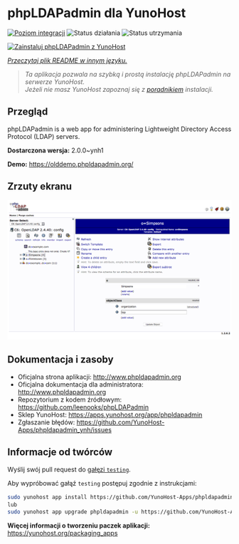 <!--
To README zostało automatycznie wygenerowane przez <https://github.com/YunoHost/apps/tree/master/tools/readme_generator>
Nie powinno być ono edytowane ręcznie.
-->

# phpLDAPadmin dla YunoHost

[![Poziom integracji](https://apps.yunohost.org/badge/integration/phpldapadmin)](https://ci-apps.yunohost.org/ci/apps/phpldapadmin/)
![Status działania](https://apps.yunohost.org/badge/state/phpldapadmin)
![Status utrzymania](https://apps.yunohost.org/badge/maintained/phpldapadmin)

[![Zainstaluj phpLDAPadmin z YunoHost](https://install-app.yunohost.org/install-with-yunohost.svg)](https://install-app.yunohost.org/?app=phpldapadmin)

*[Przeczytaj plik README w innym języku.](./ALL_README.md)*

> *Ta aplikacja pozwala na szybką i prostą instalację phpLDAPadmin na serwerze YunoHost.*  
> *Jeżeli nie masz YunoHost zapoznaj się z [poradnikiem](https://yunohost.org/install) instalacji.*

## Przegląd

phpLDAPadmin is a web app for administering Lightweight Directory Access Protocol (LDAP) servers.

**Dostarczona wersja:** 2.0.0~ynh1

**Demo:** <https://olddemo.phpldapadmin.org/>

## Zrzuty ekranu

![Zrzut ekranu z phpLDAPadmin](./doc/screenshots/screenshot.png)

## Dokumentacja i zasoby

- Oficjalna strona aplikacji: <http://www.phpldapadmin.org>
- Oficjalna dokumentacja dla administratora: <http://www.phpldapadmin.org>
- Repozytorium z kodem źródłowym: <https://github.com/leenooks/phpLDAPadmin>
- Sklep YunoHost: <https://apps.yunohost.org/app/phpldapadmin>
- Zgłaszanie błędów: <https://github.com/YunoHost-Apps/phpldapadmin_ynh/issues>

## Informacje od twórców

Wyślij swój pull request do [gałęzi `testing`](https://github.com/YunoHost-Apps/phpldapadmin_ynh/tree/testing).

Aby wypróbować gałąź `testing` postępuj zgodnie z instrukcjami:

```bash
sudo yunohost app install https://github.com/YunoHost-Apps/phpldapadmin_ynh/tree/testing --debug
lub
sudo yunohost app upgrade phpldapadmin -u https://github.com/YunoHost-Apps/phpldapadmin_ynh/tree/testing --debug
```

**Więcej informacji o tworzeniu paczek aplikacji:** <https://yunohost.org/packaging_apps>
